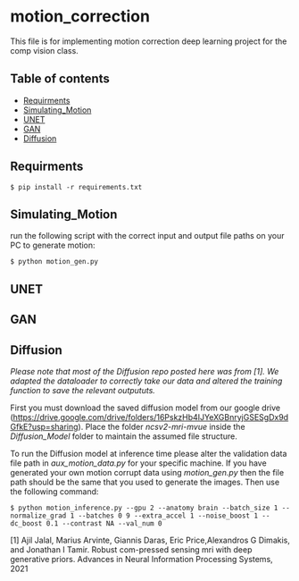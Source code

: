 # motion_correction
This file is for implementing motion correction deep learning project for the comp vision class.

## Table of contents
* [Requirments](#Requirments)
* [Simulating_Motion](#Simulating_Motion)
* [UNET](#UNET)
* [GAN](#GAN)
* [Diffusion](#GAN)

## Requirments
```
$ pip install -r requirements.txt 
```

## Simulating_Motion
run the following script with the correct input and output file paths on your PC to generate motion:

```
$ python motion_gen.py
```

## UNET

## GAN

## Diffusion
*Please note that most of the Diffusion repo posted here was from [1]. We adapted the dataloader to correctly take our data and altered the training function to save the relevant outpututs.*

First you must download the saved diffusion model from our google drive (https://drive.google.com/drive/folders/16PskzHb4IJYeXGBnryjGSESgDx9dGfkE?usp=sharing). Place the folder *ncsv2-mri-mvue* inside the *Diffusion_Model* folder to maintain the assumed file structure.

To run the Diffusion model at inference time please alter the validation data file path in *aux_motion_data.py* for your specific machine. If you have generated your own motion corrupt data using *motion_gen.py* then the file path should be the same that you used to generate the images. Then use the following command:
```
$ python motion_inference.py --gpu 2 --anatomy brain --batch_size 1 --normalize_grad 1 --batches 0 9 --extra_accel 1 --noise_boost 1 --dc_boost 0.1 --contrast NA --val_num 0
```
[1] Ajil   Jalal,   Marius   Arvinte,   Giannis   Daras,   Eric   Price,Alexandros G Dimakis, and Jonathan I Tamir.  Robust com-pressed sensing mri with deep generative priors. Advances in Neural Information Processing Systems, 2021
